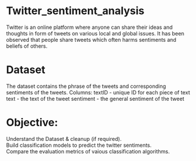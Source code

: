 # Twitter_sentiment_analysis
Twitter is an online platform where anyone can share their ideas and thoughts in form of tweets on various local and global issues. It has been observed that  people share tweets which often harms sentiments and beliefs of others. 

# Dataset
The dataset contains the phrase of the tweets and corresponding sentiments of the tweets.
Columns:
textID - unique ID for each piece of text
text - the text of the tweet
sentiment - the general sentiment of the tweet

# Objective:
Understand the Dataset & cleanup (if required).</br>
Build classification models to predict the twitter sentiments.</br>
Compare the evaluation metrics of vaious classification algorithms.
